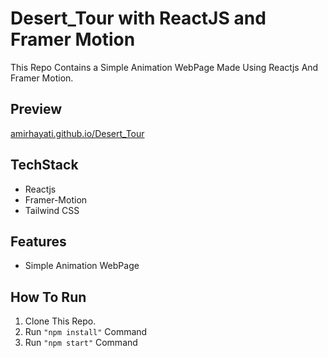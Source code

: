 # Desert_Tour with ReactJS and Framer Motion
This Repo Contains a Simple Animation WebPage Made Using Reactjs And Framer Motion.


## Preview
[amirhayati.github.io/Desert_Tour](https://amirhayati.github.io/Desert_Tour/)

## TechStack
- Reactjs
- Framer-Motion
- Tailwind CSS

## Features
- Simple Animation WebPage

## How To Run
1. Clone This Repo.
1. Run `"npm install"` Command
1. Run `"npm start"` Command
